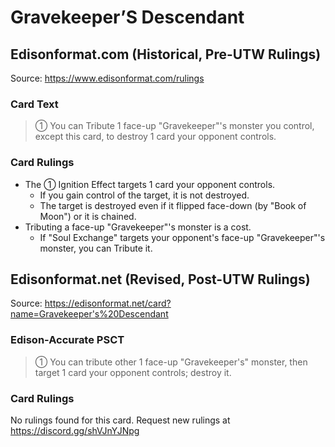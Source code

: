 # Gravekeeper’S Descendant

## Edisonformat.com (Historical, Pre-UTW Rulings)

Source: https://www.edisonformat.com/rulings

### Card Text

> ① You can Tribute 1 face-up "Gravekeeper"'s monster you control, except this card, to destroy 1 card your opponent controls.

### Card Rulings

*   The ① Ignition Effect targets 1 card your opponent controls.
    *   If you gain control of the target, it is not destroyed.
    *   The target is destroyed even if it flipped face-down (by "Book of Moon") or it is chained.
*   Tributing a face-up "Gravekeeper"'s monster is a cost.
    *   If "Soul Exchange" targets your opponent's face-up "Gravekeeper"'s monster, you can Tribute it.

## Edisonformat.net (Revised, Post-UTW Rulings)

Source: https://edisonformat.net/card?name=Gravekeeper's%20Descendant

### Edison-Accurate PSCT

> ① You can tribute other 1 face-up "Gravekeeper's" monster, then target 1 card your opponent controls; destroy it.

### Card Rulings

No rulings found for this card. Request new rulings at https://discord.gg/shVJnYJNpg
            
